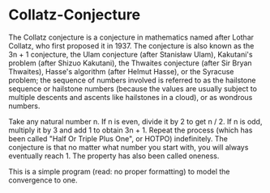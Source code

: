 # Collatz-Conjecture

The Collatz conjecture is a conjecture in mathematics named after Lothar Collatz, who first proposed it in 1937. The conjecture is also known as the 3n + 1 conjecture, the Ulam conjecture (after Stanisław Ulam), Kakutani's problem (after Shizuo Kakutani), the Thwaites conjecture (after Sir Bryan Thwaites), Hasse's algorithm (after Helmut Hasse), or the Syracuse problem; the sequence of numbers involved is referred to as the hailstone sequence or hailstone numbers (because the values are usually subject to multiple descents and ascents like hailstones in a cloud), or as wondrous numbers.

Take any natural number n. If n is even, divide it by 2 to get n / 2. If n is odd, multiply it by 3 and add 1 to obtain 3n + 1. Repeat the process (which has been called "Half Or Triple Plus One", or HOTPO) indefinitely. The conjecture is that no matter what number you start with, you will always eventually reach 1. The property has also been called oneness.

This is a simple program (read: no proper formatting) to model the convergence to one.
